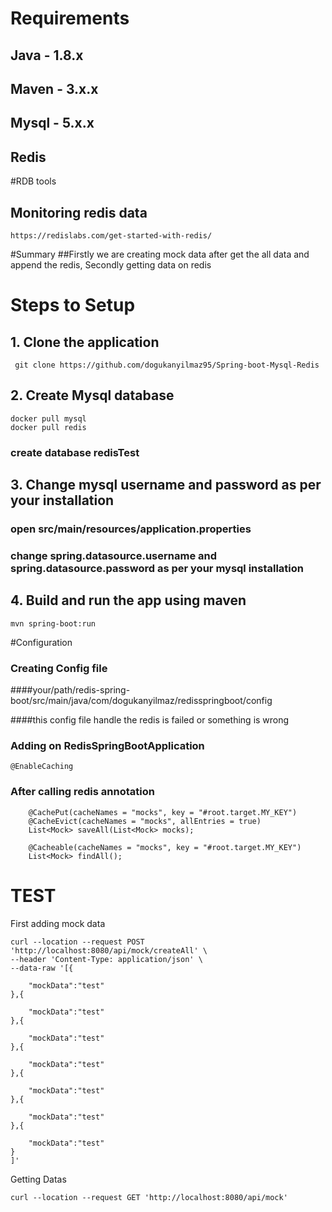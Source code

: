 # Requirements
## Java - 1.8.x

## Maven - 3.x.x

## Mysql - 5.x.x

## Redis

#RDB tools
## Monitoring redis data
```
https://redislabs.com/get-started-with-redis/
```

#Summary
##Firstly we are creating mock data after get the all data and append the redis, Secondly getting data on redis


# Steps to Setup
## 1. Clone the application
```
 git clone https://github.com/dogukanyilmaz95/Spring-boot-Mysql-Redis
```

## 2. Create Mysql database
```
docker pull mysql
docker pull redis
```

### create database redisTest
## 3. Change mysql username and password as per your installation

### open src/main/resources/application.properties

### change spring.datasource.username and spring.datasource.password as per your mysql installation

## 4. Build and run the app using maven
```
mvn spring-boot:run
```


#Configuration
### Creating Config file 
####your/path/redis-spring-boot/src/main/java/com/dogukanyilmaz/redisspringboot/config

####this config file handle the redis is failed or something is wrong


### Adding on RedisSpringBootApplication
```
@EnableCaching
```

### After calling redis annotation
```
    @CachePut(cacheNames = "mocks", key = "#root.target.MY_KEY")
    @CacheEvict(cacheNames = "mocks", allEntries = true)
    List<Mock> saveAll(List<Mock> mocks);

    @Cacheable(cacheNames = "mocks", key = "#root.target.MY_KEY")
    List<Mock> findAll();
```


# TEST
First adding mock data
```
curl --location --request POST 'http://localhost:8080/api/mock/createAll' \
--header 'Content-Type: application/json' \
--data-raw '[{	
	
	"mockData":"test"
},{	

	"mockData":"test"
},{	
	
	"mockData":"test"
},{	
	
	"mockData":"test"
},{	

	"mockData":"test"
},{	
	
	"mockData":"test"
},{	
	
	"mockData":"test"
}
]'
```

Getting Datas

```
curl --location --request GET 'http://localhost:8080/api/mock'
```
